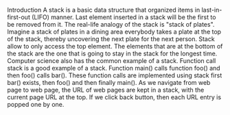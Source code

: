 Introduction
A stack is a basic data structure that organized items in last-in-first-out (LIFO) manner. Last element inserted in a stack
will be the first to be removed from it.
The real-life analogy of the stack is "stack of plates". Imagine a stack of plates in a dining area everybody takes a plate
at the top of the stack, thereby uncovering the next plate for the next person.
Stack allow to only access the top element. The elements that are at the bottom of the stack are the one that is going to
stay in the stack for the longest time.
Computer science also has the common example of a stack. Function call stack is a good example of a stack. Function
main() calls function foo() and then foo() calls bar(). These function calls are implemented using stack first bar() exists,
then foo() and then finally main().
As we navigate from web page to web page, the URL of web pages are kept in a stack, with the current page URL at
the top. If we click back button, then each URL entry is popped one by one.